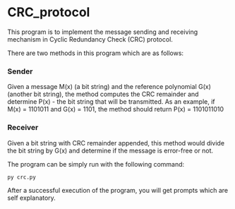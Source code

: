 # CRC_protocol

This program is to implement the message sending and receiving mechanism in Cyclic Redundancy Check (CRC) protocol.

There are two methods in this program which are as follows:

### Sender
Given a message M(x) (a bit string) and the reference polynomial G(x)
(another bit string), the method computes the CRC remainder and determine P(x) - the bit string that will be transmitted.
As an example, if M(x) = 1101011 and G(x) = 1101, the method should return P(x) =
1101011010

### Receiver
Given a bit string with CRC remainder appended, this method would divide the bit string by G(x) and determine if the message is error-free or not. 

The program can be simply run with the following command:
```
py crc.py
```
After a successful execution of the program, you will get prompts which are self explanatory. 

